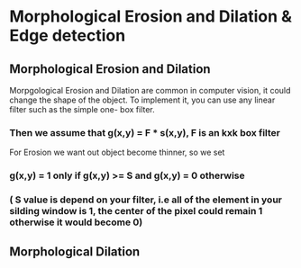 # Morphological Erosion and Dilation & Edge detection

## Morphological Erosion and Dilation
Morpgological Erosion and Dilation are common in computer vision, it could change the shape of the object.
To implement it, you can use any linear filter such as the simple one- box filter.
### Then we assume that g(x,y) = F * s(x,y), F is an kxk box filter
For Erosion we want out object become thinner, so we set
### g(x,y) = 1 only if  g(x,y) >= S   and g(x,y) = 0 otherwise 
### ( S value is depend on your filter, i.e all of the element in your silding window is 1, the center of the pixel could remain 1 otherwise it would become 0)
## Morphological Dilation
